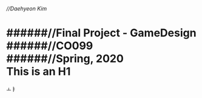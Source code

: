 ###### //Daehyeon Kim   
######//Final Project - GameDesign   
######//CO099   
######//Spring, 2020   
This is an H1
=============
ㅗㅑ
